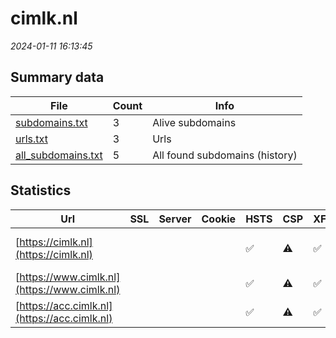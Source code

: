 # cimlk.nl
*2024-01-11 16:13:45*
## Summary data
| File       | Count | Info |
|------------|-------|------|
|[subdomains.txt](/data/cimlk.nl/subdomains.txt)|3|Alive subdomains|
|[urls.txt](/data/cimlk.nl/urls.txt)|3|Urls|
|[all_subdomains.txt](/data/cimlk.nl/all_subdomains.txt)|5|All found subdomains (history)|
## Statistics
| Url | SSL | Server | Cookie | HSTS | CSP | XFO | XXP | RP | Tech |Title |
|------------|-------|------|------|------|------|------|------|------|------|------|
|[https://cimlk.nl](https://cimlk.nl)| || |:white_check_mark: |:warning: | :white_check_mark: | | :white_check_mark: ||308 Permanent Re...|
|[https://www.cimlk.nl](https://www.cimlk.nl)| || |:white_check_mark: |:warning: | :white_check_mark: | | :white_check_mark: |HSTS|Centraal Instrum...|
|[https://acc.cimlk.nl](https://acc.cimlk.nl)| || |:white_check_mark: |:warning: | :white_check_mark: | | :white_check_mark: |HSTS|Centraal Instrum...|